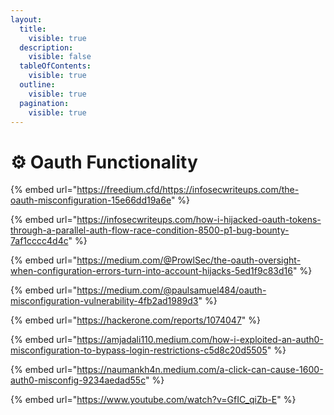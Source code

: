 ```yaml
---
layout:
  title:
    visible: true
  description:
    visible: false
  tableOfContents:
    visible: true
  outline:
    visible: true
  pagination:
    visible: true
---
```


# ⚙️ Oauth Functionality

{% embed url="https://freedium.cfd/https://infosecwriteups.com/the-oauth-misconfiguration-15e66dd19a6e" %}

{% embed url="https://infosecwriteups.com/how-i-hijacked-oauth-tokens-through-a-parallel-auth-flow-race-condition-8500-p1-bug-bounty-7af1cccc4d4c" %}

{% embed url="https://medium.com/@ProwlSec/the-oauth-oversight-when-configuration-errors-turn-into-account-hijacks-5ed1f9c83d16" %}

{% embed url="https://medium.com/@paulsamuel484/oauth-misconfiguration-vulnerability-4fb2ad1989d3" %}

{% embed url="https://hackerone.com/reports/1074047" %}

{% embed url="https://amjadali110.medium.com/how-i-exploited-an-auth0-misconfiguration-to-bypass-login-restrictions-c5d8c20d5505" %}

{% embed url="https://naumankh4n.medium.com/a-click-can-cause-1600-auth0-misconfig-9234aedad55c" %}

{% embed url="https://www.youtube.com/watch?v=GfIC_qiZb-E" %}
